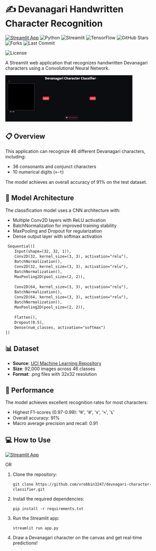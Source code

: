 # ✍️ Devanagari Handwritten Character Recognition

[![Streamlit App](https://static.streamlit.io/badges/streamlit_badge_black_white.svg)](https://devanagari-character-classifier.streamlit.app/)
![Python](https://img.shields.io/badge/Python-3.12.2-blue)
![Streamlit](https://img.shields.io/badge/Streamlit-1.42.1-red)
![TensorFlow](https://img.shields.io/badge/TensorFlow-2.18.0-orange)
![GitHub Stars](https://img.shields.io/github/stars/vrobbin3247/devnagari-character-classifier?style=social)
![Forks](https://img.shields.io/github/forks/vrobbin3247/devnagari-character-classifier?style=social)
![Last Commit](https://img.shields.io/github/last-commit/vrobbin3247/devnagari-character-classifier)

![License](https://img.shields.io/github/license/vrobbin3247/devnagari-character-classifier)

A Streamlit web application that recognizes handwritten Devanagari characters using a Convolutional Neural Network.

![Demo](devanagari_classifier.gif)

## 📋 Overview

This application can recognize 46 different Devanagari characters, including:
- 36 consonants and conjunct characters
- 10 numerical digits (०-९)

The model achieves an overall accuracy of 91% on the test dataset.

## 🧠 Model Architecture

The classification model uses a CNN architecture with:
- Multiple Conv2D layers with ReLU activation
- BatchNormalization for improved training stability
- MaxPooling and Dropout for regularization
- Dense output layer with softmax activation

```
 Sequential([
    Input(shape=(32, 32, 1)), 
    Conv2D(32, kernel_size=(3, 3), activation="relu"),
    BatchNormalization(),
    Conv2D(32, kernel_size=(3, 3), activation="relu"),
    BatchNormalization(),
    MaxPooling2D(pool_size=(2, 2)),

    Conv2D(64, kernel_size=(3, 3), activation="relu"),
    BatchNormalization(),
    Conv2D(64, kernel_size=(3, 3), activation="relu"),
    BatchNormalization(),
    MaxPooling2D(pool_size=(2, 2)),

    Flatten(),
    Dropout(0.5),
    Dense(num_classes, activation="softmax")
])
```

## 📊 Dataset

- **Source**: [UCI Machine Learning Repository](https://archive.ics.uci.edu/dataset/389/devanagari+handwritten+character+dataset)
- **Size**: 92,000 images across 46 classes
- **Format**: .png files with 32x32 resolution

## 🚀 Performance

The model achieves excellent recognition rates for most characters:
- Highest F1-scores (0.97-0.99): 'फ', 'ङ', '४', '५', '६'
- Overall accuracy: 91%
- Macro average precision and recall: 0.91

## 💻 How to Use

[![Streamlit App](https://static.streamlit.io/badges/streamlit_badge_black_white.svg)](https://devanagari-character-classifier.streamlit.app/)

OR 

1. Clone the repository:
   ```
   git clone https://github.com/vrobbin3247/devnagari-character-classifier.git
   ```

2. Install the required dependencies:
   ```
   pip install -r requirements.txt
   ```

3. Run the Streamlit app:
   ```
   streamlit run app.py
   ```

4. Draw a Devanagari character on the canvas and get real-time predictions!
